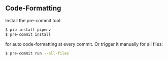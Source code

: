 ## Code-Formatting
Install the pre-commit tool 
```bash
$ pip install pipenv
$ pre-commit install
```

for auto code-formatting at every commit.
Or trigger it manually for all files:
```bash
$ pre-commit run --all-files
```
